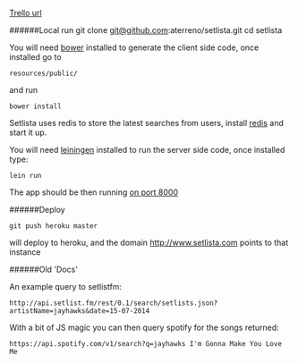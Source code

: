 [Trello url](https://trello.com/b/0ykvNW0h/setlista)

######Local run
	git clone git@github.com:aterreno/setlista.git
	cd setlista

You will need [bower](http://bower.io/) installed to generate the client side code, once installed go to

	resources/public/
	
and run

	bower install
	
Setlista uses redis to store the latest searches from users, install [redis](http://redis.io/) and start it up.

You will need [leiningen](https://github.com/technomancy/leiningen) installed to run the server side code, once installed type: 
	
	lein run 
	
The app should be then running [on port 8000](http://locahost:8000)

######Deploy

	git push heroku master 

will deploy to heroku, and the domain http://www.setlista.com points to that instance

######Old 'Docs'

An example query to setlistfm:

	http://api.setlist.fm/rest/0.1/search/setlists.json?artistName=jayhawks&date=15-07-2014

With a bit of JS magic you can then query spotify for the songs returned: 

	https://api.spotify.com/v1/search?q=jayhawks I'm Gonna Make You Love Me
